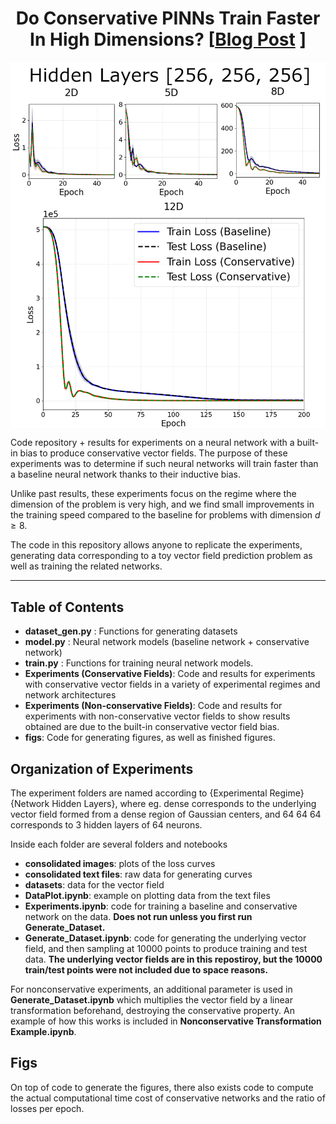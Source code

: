 <h1 align='center'> Do Conservative PINNs Train Faster In High Dimensions?
    [<a href="https://rfangit.github.io/blog/2025/conservative_pinns/">Blog Post</a> ]</h1>

<p align="center">
<img align="middle" src="./figs/dense_256_losses.png" width="666" />
</p>

Code repository + results for experiments on a neural network with a built-in bias to produce conservative vector fields. The purpose of these experiments was to determine if such neural networks will train faster than a baseline neural network thanks to their inductive bias.

Unlike past results, these experiments focus on the regime where the dimension of the problem is very high, and we find small improvements in the training speed compared to the baseline for problems with dimension $d \geq 8$.

The code in this repository allows anyone to replicate the experiments, generating data corresponding to a toy vector field prediction problem as well as training the related networks.

----

## Table of Contents

- **dataset_gen.py** : Functions for generating datasets
- **model.py** : Neural network models (baseline network + conservative network)
- **train.py** : Functions for training neural network models.
- **Experiments (Conservative Fields)**: Code and results for experiments with conservative vector fields in a variety of experimental regimes and network architectures
- **Experiments (Non-conservative Fields)**: Code and results for experiments with non-conservative vector fields to show results obtained are due to the built-in conservative vector field bias.
- **figs**: Code for generating figures, as well as finished figures.

## Organization of Experiments

The experiment folders are named according to {Experimental Regime}{Network Hidden Layers}, where eg. dense corresponds to the underlying vector field formed from a dense region of Gaussian centers, and 64 64 64 corresponds to 3 hidden layers of 64 neurons.

Inside each folder are several folders and notebooks

- **consolidated images**: plots of the loss curves
- **consolidated text files**: raw data for generating curves
- **datasets**: data for the vector field
- **DataPlot.ipynb**: example on plotting data from the text files
- **Experiments.ipynb**: code for training a baseline and conservative network on the data. **Does not run unless you first run Generate_Dataset.**
- **Generate_Dataset.ipynb**: code for generating the underlying vector field, and then sampling at $10000$ points to produce training and test data. **The underlying vector fields are in this repostiroy, but the $10000$ train/test points were not included due to space reasons.**

For nonconservative experiments, an additional parameter is used in **Generate_Dataset.ipynb** which multiplies the vector field by a linear transformation beforehand, destroying the conservative property. An example of how this works is included in **Nonconservative Transformation Example.ipynb**.

## Figs

On top of code to generate the figures, there also exists code to compute the actual computational time cost of conservative networks and the ratio of losses per epoch.